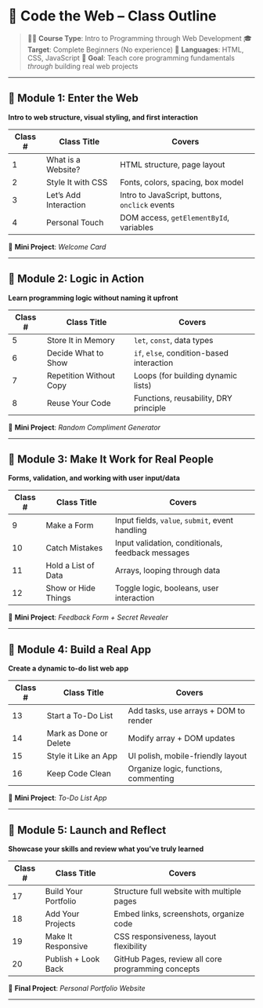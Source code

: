 # 📘 **Code the Web – Class Outline**

> 🧑‍🏫 **Course Type**: Intro to Programming through Web Development
> 🎓 **Target**: Complete Beginners (No experience)
> 🧱 **Languages**: HTML, CSS, JavaScript
> 🧠 **Goal**: Teach core programming fundamentals *through* building real web projects

---

## 🔷 **Module 1: Enter the Web**

**Intro to web structure, visual styling, and first interaction**

| Class # | Class Title           | Covers                                         |
| ------- | --------------------- | ---------------------------------------------- |
| 1       | What is a Website?    | HTML structure, page layout                    |
| 2       | Style It with CSS     | Fonts, colors, spacing, box model              |
| 3       | Let’s Add Interaction | Intro to JavaScript, buttons, `onclick` events |
| 4       | Personal Touch        | DOM access, `getElementById`, variables        |

🎯 **Mini Project**: *Welcome Card*

---

## 🔷 **Module 2: Logic in Action**

**Learn programming logic without naming it upfront**

| Class # | Class Title             | Covers                                    |
| ------- | ----------------------- | ----------------------------------------- |
| 5       | Store It in Memory      | `let`, `const`, data types                |
| 6       | Decide What to Show     | `if`, `else`, condition-based interaction |
| 7       | Repetition Without Copy | Loops (for building dynamic lists)        |
| 8       | Reuse Your Code         | Functions, reusability, DRY principle     |

🎯 **Mini Project**: *Random Compliment Generator*

---

## 🔷 **Module 3: Make It Work for Real People**

**Forms, validation, and working with user input/data**

| Class # | Class Title         | Covers                                            |
| ------- | ------------------- | ------------------------------------------------- |
| 9       | Make a Form         | Input fields, `value`, `submit`, event handling   |
| 10      | Catch Mistakes      | Input validation, conditionals, feedback messages |
| 11      | Hold a List of Data | Arrays, looping through data                      |
| 12      | Show or Hide Things | Toggle logic, booleans, user interaction          |

🎯 **Mini Project**: *Feedback Form + Secret Revealer*

---

## 🔷 **Module 4: Build a Real App**

**Create a dynamic to-do list web app**

| Class # | Class Title            | Covers                                |
| ------- | ---------------------- | ------------------------------------- |
| 13      | Start a To-Do List     | Add tasks, use arrays + DOM to render |
| 14      | Mark as Done or Delete | Modify array + DOM updates            |
| 15      | Style it Like an App   | UI polish, mobile-friendly layout     |
| 16      | Keep Code Clean        | Organize logic, functions, commenting |

🎯 **Mini Project**: *To-Do List App*

---

## 🔷 **Module 5: Launch and Reflect**

**Showcase your skills and review what you’ve truly learned**

| Class # | Class Title          | Covers                                             |
| ------- | -------------------- | -------------------------------------------------- |
| 17      | Build Your Portfolio | Structure full website with multiple pages         |
| 18      | Add Your Projects    | Embed links, screenshots, organize code            |
| 19      | Make It Responsive   | CSS responsiveness, layout flexibility             |
| 20      | Publish + Look Back  | GitHub Pages, review all core programming concepts |

🎯 **Final Project**: *Personal Portfolio Website*

---